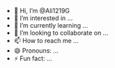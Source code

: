 - 👋 Hi, I’m @Ali1219G
- 👀 I’m interested in ...
- 🌱 I’m currently learning ...
- 💞️ I’m looking to collaborate on ...
- 📫 How to reach me ...
- 😄 Pronouns: ...
- ⚡ Fun fact: ...

<!---
Ali1219G/Ali1219G is a ✨ special ✨ repository because its `README.md` (this file) appears on your GitHub profile.
You can click the Preview link to take a look at your changes.
--->
